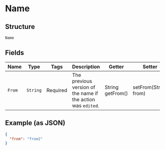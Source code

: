 
# Name

## Structure

`Name`

## Fields

| Name | Type | Tags | Description | Getter | Setter |
|  --- | --- | --- | --- | --- | --- |
| `From` | `String` | Required | The previous version of the name if the action was `edited`. | String getFrom() | setFrom(String from) |

## Example (as JSON)

```json
{
  "from": "from2"
}
```

